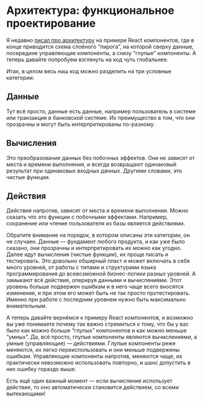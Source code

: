 # Архитектура: функциональное проектирование

Я недавно [писал про архитектуру](./2025-01-15.md) на примере React компонентов, где в конце приводится схема слоёного “пирога”, на которой сверху данные, посередине управляющие компоненты, а снизу “глупые” компоненты. А теперь давайте попробуем взглянуть на код чуть глобальнее.

Итак, в целом весь наш код можно разделить на три условные категории:

## Данные

Тут всё просто, данные есть данные, например пользователь в системе или транзакция в банковской системе. Их преимущество в том, что они прозрачны и могут быть интерпретированы по-разному.

## Вычисления

Это преобразование данных без побочных эффектов. Они не зависят от места и времени выполнения, и всегда возвращают одинаковый результат при одинаковых входных данных. Другими словами, это чистые функции.

## Действия

Действия напротив, зависят от места и времени выполнения. Можно сказать что это функции с побочными эффектами. Например, сохранение или чтение пользователя из базы является действиями.

Обратите внимание на порядок, в котором описаны эти категории, он не случаен. Данные — фундамент любого продукта, и как уже было сказано, они прозрачны и интерпретировать их можно как угодно. Далее идут вычисления (чистые функции), их проще писать и тестировать. Это довольно обширный пласт и может включать в себя много уровней, от работы с типами и структурами языка программирования до всевозможной бизнес-логики разных уровней. А замыкают всё действия, оперируя данными и вычислениями. Этот уровень больше подвержен ошибкам и в него чаще всего вносятся изменения, и при этом его может быть не так просто протестировать. Именно при работе с последним уровнем нужно быть максимально внимательным.

А теперь давайте вернёмся к примеру React компонентов, и возможно вы уже понимаете почему так важно стремиться к тому, что бы у вас было как можно больше “глупых” компонентов и как можно меньше “умных”. Да, всё просто, глупые компоненты являются вычислениями, а умные (управляющие) — действиями. Глупые компоненты реже меняются, их легко переиспользовать и они меньше подвержены ошибкам. Управляющие компоненты напротив, меняются чаще, их практически невозможно использовать повторно, и шанс допустить в них ошибку гораздо выше.

Есть ещё один важный момент — если вычисление использует действие, то оно автоматически становится действием, со всеми вытекающими!
